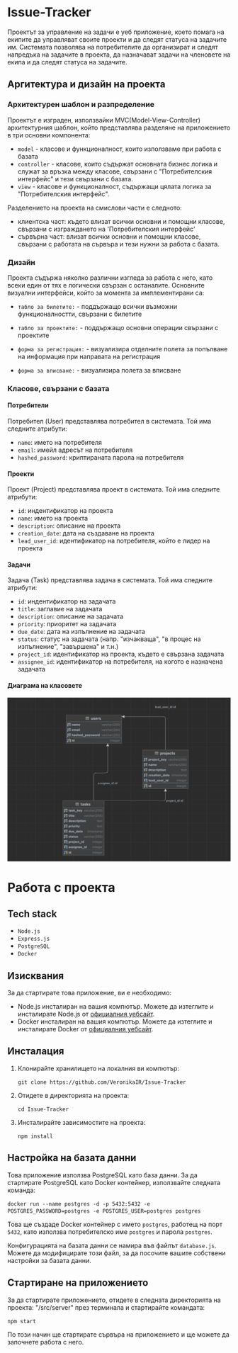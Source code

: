 # Issue-Tracker

Проектът за управление на задачи е уеб приложение, което помага на екипите да управляват своите проекти и да следят статуса на задачите им. Системата позволява на потребителите да организират и следят напредъка на задачите в проекта, да назначават задачи на членовете на екипа и да следят статуса на задачите.
## Аргитектура и дизайн на проекта
### Архитектурен шаблон и разпределение
Проектът е изграден, използвайки MVC(Model-View-Controller) архитектурния шаблон, който представлява разделяне на приложението в три основни компонента:
  - `model` - класове и функционалност, които използваме при работа с базата
  - `controller` - класове, които съдържат основната бизнес логика и служат за връзка между класове, свързани с "Потребителския интерфейс" и тези свързани с базата.
  - `view` -  класове и функционалност, съдържащи цялата логика за "Потребителския интерфейс".
  
Разделението на проекта на смислови части е следното:
  - клиентска част: където влизат всички основни и помощни класове, свързани с изграждането на 'Потребителския интерфейс'
  - сървърна част: влизат всички основни и помощни класове, свързани с работата на сървъра и тези нужни за работа с базата.

### Дизайн
Проекта съдържа няколко различни изгледа за работа с него, като всеки един от тях е логически свързан с останалите. Основните визуални интерфейси, който за момента за имплементирани са: 
   - `табло за билетите:` - поддържащо всички възможни функционалностти, свързани с билетите

   - `табло за проектите:` - поддържащо основни операции свързани с проектите
   
   - `форма за регистрация:` - визуализира отделните полета за попълване на информация при направата на регистрация
   
   - `форма за вписване:` - визуализира полета за вписване

### Класове, свързани с базата

#### Потребители

Потребител (User) представлява потребител в системата. Той има следните атрибути:

- `name`: името на потребителя
- `email`: имейл адресът на потребителя
- `hashed_password`: криптираната парола на потребителя

#### Проекти

 Проект (Project) представлява проект в системата. Той има следните атрибути:
- `id`: индентификатор на проекта
- `name`: името на проекта
- `description`: описание на проекта
- `creation_date`: дата на създаване на проекта
- `lead_user_id`: идентификатор на потребителя, който е лидер на проекта

#### Задачи

 Задача (Task) представлява задача в системата. Той има следните атрибути:
- `id`: индентификатор на задачата
- `title`: заглавие на задачата
- `description`: описание на задачата
- `priority`: приоритет на задачата
- `due_date`: дата на изпълнение на задачата
- `status`: статус на задачата (напр. "изчакваща", "в процес на изпълнение", "завършена" и т.н.)
- `project_id`: идентификатор на проекта, където е свързана задачата
- `assignee_id`: идентификатор на потребителя, на когото е назначена задачата

#### Диаграма на класовете
![img.png](diagram.png)


# Работа с проекта
## Tech stack
  - `Node.js`
  - `Express.js`
  - `PostgreSQL`
  - `Docker`

## Изисквания

За да стартирате това приложение, ви е необходимо:

- Node.js инсталиран на вашия компютър. Можете да изтеглите и инсталирате Node.js от [официалния уебсайт](https://nodejs.org).
- Docker инсталиран на вашия компютър. Можете да изтеглите и инсталирате Docker от [официалния уебсайт](https://www.docker.com).

## Инсталация

1. Клонирайте хранилището на локалния ви компютър:

   ```shell
   git clone https://github.com/VeronikaIR/Issue-Tracker
   ```

2. Отидете в директорията на проекта:

   ```shell
   cd Issue-Tracker
   ```

3. Инсталирайте зависимостите на проекта:

   ```shell
   npm install
   ```

## Настройка на базата данни

Това приложение използва PostgreSQL като база данни. За да стартирате PostgreSQL като Docker контейнер, използвайте следната команда:

```shell
docker run --name postgres -d -p 5432:5432 -e POSTGRES_PASSWORD=postgres -e POSTGRES_USER=postgres postgres
```

Това ще създаде Docker контейнер с името `postgres`, работещ на порт `5432`, като използва потребителско име `postgres` и парола `postgres`.

Конфигурацията на базата данни се намира във файлът `database.js`. Можете да модифицирате този файл, за да посочите вашите собствени настройки за базата данни.

## Стартиране на приложението

За да стартирате приложението, отидете в следната директорията на проекта: "/src/server" през терминала и стартирайте командата:

```shell
npm start
```

По този начин ще стартирате сървъра на приложението и ще можете да започнете работа с него. 

